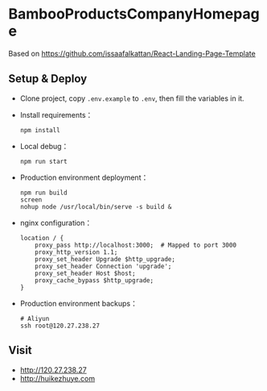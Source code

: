 # BambooProductsCompanyHomepage

Based on https://github.com/issaafalkattan/React-Landing-Page-Template

## Setup & Deploy

- Clone project, copy `.env.example` to `.env`, then fill the variables in it.

- Install requirements：
    ```
    npm install
    ```

- Local debug：
    ```
    npm run start
    ```

- Production environment deployment：
    ```
    npm run build
    screen
    nohup node /usr/local/bin/serve -s build &
    ```

- nginx configuration：
    ```
    location / {
        proxy_pass http://localhost:3000;  # Mapped to port 3000
        proxy_http_version 1.1;
        proxy_set_header Upgrade $http_upgrade;
        proxy_set_header Connection 'upgrade';
        proxy_set_header Host $host;
        proxy_cache_bypass $http_upgrade;
    }
    ```

- Production environment backups：
    ```
    # Aliyun
    ssh root@120.27.238.27
    ```

## Visit
- http://120.27.238.27
- http://huikezhuye.com

